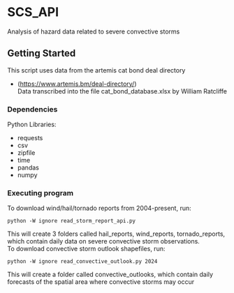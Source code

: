 # SCS_API
Analysis of hazard data related to severe convective storms

## Getting Started
 This script uses data from the artemis cat bond deal directory
 * (https://www.artemis.bm/deal-directory/)    
 Data transcribed into the file cat_bond_database.xlsx by William Ratcliffe
 

### Dependencies

Python Libraries:

* requests
* csv
* zipfile
* time
* pandas
* numpy

### Executing program

To download wind/hail/tornado reports from 2004-present, run:   

```
python -W ignore read_storm_report_api.py
```
This will create 3 folders called hail_reports, wind_reports, tornado_reports, which contain daily data on severe convective storm observations.    
To download convective storm outlook shapefiles, run:

```
python -W ignore read_convective_outlook.py 2024
```

This will create a folder called convective_outlooks, which contain daily forecasts of the spatial area where convective storms may occur
